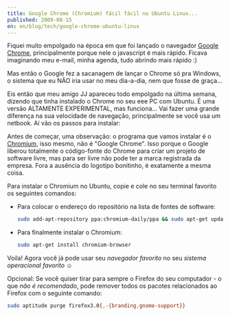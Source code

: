 ```yaml
---
title: Google Chrome (Chromium) fácil fácil no Ubuntu Linux...
published: 2009-08-15
en: en/blog/tech/google-chrome-ubuntu-linux
---
```


Fiquei muito empolgado na época em que foi lançado o navegador [Google Chrome][1],
principalmente porque nele o javascript é mais rápido.
Ficava imaginando meu e-mail, minha agenda, tudo abrindo mais rápido :)

Mas então o Google fez a sacanagem de lançar o Chrome só pra Windows,
o sistema que eu NÃO iria usar no meu dia-a-dia, nem que fosse de graça...

Eis então que meu amigo JJ apareceu todo empolgado na última semana,
dizendo que tinha instalado o Chrome no seu eee PC com Ubuntu.
É uma versão ALTAMENTE EXPERIMENTAL, mas funciona...
Vai fazer uma grande diferença na sua velocidade de navegação, principalmente se você usa um netbook.
Aí vão os passos para instalar:

<!--more-->

Antes de começar, uma observação:
o programa que vamos instalar é o [Chromium][2], isso mesmo, não é "Google Chrome".
Isso porque o Google liberou totalmente o código-fonte do Chrome para criar um projeto de software livre,
mas para ser livre não pode ter a marca registrada da empresa.
Fora a ausência do logotipo bonitinho, é exatamente a mesma coisa.

Para instalar o Chromium no Ubuntu, copie e cole no seu terminal favorito os seguintes comandos:

  * Para colocar o endereço do repositório na lista de fontes de software:

    ```bash
    sudo add-apt-repository ppa:chromium-daily/ppa && sudo apt-get update
    ```

  * Para finalmente instalar o Chromium:

    ```bash
    sudo apt-get install chromium-browser
    ```

Voila! Agora você já pode usar seu _navegador favorito_ no seu _sistema operacional favorito_ ☺

Opcional: Se você quiser tirar para sempre o Firefox do seu computador - o que _não é recomendado_,
pode remover todos os pacotes relacionados ao Firefox com o seguinte comando:

```bash
sudo aptitude purge firefox3.0{,-{branding,gnome-support}}
```

[1]: <http://www.google.com/chrome/?hl=pt-BR>
[2]: <https://launchpad.net/~chromium-daily/+archive/ppa>
